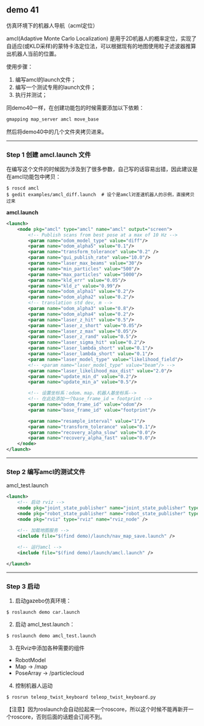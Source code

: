 ## demo 41

仿真环境下的机器人导航（acml定位）

amcl(Adaptive Monte Carlo Localization) 是用于2D机器人的概率定位，实现了自适应(或KLD采样)的蒙特卡洛定位法，可以根据现有的地图使用粒子滤波器推算出机器人当前的位置。

使用步骤：
1. 编写amcl的launch文件；
2. 编写一个测试专用的launch文件；
3. 执行并测试；

同demo40一样，在创建功能包的时候需要添加以下依赖：
```txt
gmapping map_server amcl move_base
```

然后将demo40中的几个文件夹拷贝进来。

-----

### **Step 1** 创建 amcl.launch 文件

在编写这个文件的时候因为涉及到了很多参数，自己写的话容易出错，因此建议是在amcl功能包中拷贝：
```shell
$ roscd amcl
$ gedit examples/amcl_diff.launch  # 设个是amcl对差速机器人的示例，直接拷贝过来
```

**amcl.launch**
```xml
<launch>
    <node pkg="amcl" type="amcl" name="amcl" output="screen">
        <!-- Publish scans from best pose at a max of 10 Hz -->
        <param name="odom_model_type" value="diff"/>
        <param name="odom_alpha5" value="0.1"/>
        <param name="transform_tolerance" value="0.2" />
        <param name="gui_publish_rate" value="10.0"/>
        <param name="laser_max_beams" value="30"/>
        <param name="min_particles" value="500"/>
        <param name="max_particles" value="5000"/>
        <param name="kld_err" value="0.05"/>
        <param name="kld_z" value="0.99"/>
        <param name="odom_alpha1" value="0.2"/>
        <param name="odom_alpha2" value="0.2"/>
        <!-- translation std dev, m -->
        <param name="odom_alpha3" value="0.8"/>
        <param name="odom_alpha4" value="0.2"/>
        <param name="laser_z_hit" value="0.5"/>
        <param name="laser_z_short" value="0.05"/>
        <param name="laser_z_max" value="0.05"/>
        <param name="laser_z_rand" value="0.5"/>
        <param name="laser_sigma_hit" value="0.2"/>
        <param name="laser_lambda_short" value="0.1"/>
        <param name="laser_lambda_short" value="0.1"/>
        <param name="laser_model_type" value="likelihood_field"/>
        <!-- <param name="laser_model_type" value="beam"/> -->
        <param name="laser_likelihood_max_dist" value="2.0"/>
        <param name="update_min_d" value="0.2"/>
        <param name="update_min_a" value="0.5"/>

        <!-- 设置坐标系：odom、map、机器人基坐标系-->
        <!-- 在此处添加一个base_frame_id = footprint -->
        <param name="odom_frame_id" value="odom"/>
        <param name="base_frame_id" value="footprint"/>

        <param name="resample_interval" value="1"/>
        <param name="transform_tolerance" value="0.1"/>
        <param name="recovery_alpha_slow" value="0.0"/>
        <param name="recovery_alpha_fast" value="0.0"/>
    </node>
</launch>
```

-----
### **Step 2** 编写amcl的测试文件

amcl_test.launch
```xml
<launch>
    <!-- 启动 rviz -->  
    <node pkg="joint_state_publisher" name="joint_state_publisher" type="joint_state_publisher" />
    <node pkg="robot_state_publisher" name="robot_state_publisher" type="robot_state_publisher" />
    <node pkg="rviz" type="rviz" name="rviz_node" />

    <!-- 加载地图服务 -->
    <include file="$(find demo)/launch/nav_map_save.launch" />
 
    <!-- 运行amcl -->
    <include file="$(find demo)/launch/amcl.launch" />

</launch>
```

------

### **Step 3** 启动

1. 启动gazebo仿真环境：
```shell
$ roslaunch demo car.launch
```
2. 启动 amcl_test.launch：
```shell
$ roslaunch demo amcl_test.launch
```
3. 在Rviz中添加各种需要的组件
* RobotModel
* Map -> /map
* PoseArray -> /particlecloud
4. 控制机器人运动
```shell
$ rosrun teleop_twist_keyboard teleop_twist_keyboard.py
```
【注意】因为roslaunch会自动拉起来一个roscore，所以这个时候不能再新开一个roscore，否则后面的话题会订阅不到。

